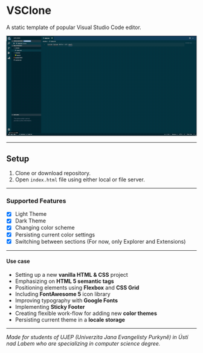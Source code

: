 # VSClone

A static template of popular Visual Studio Code editor.

![VSClone](./public/assets/gifs/vsclone.gif)

---

## Setup

1. Clone or download repository.
2. Open `index.html` file using either local or file server.

---

### Supported Features

- [x] Light Theme
- [x] Dark Theme
- [x] Changing color scheme
- [x] Persisting current color settings
- [x] Switching between sections (For now, only Explorer and Extensions)

---

#### Use case

- Setting up a new **vanilla HTML & CSS** project
- Emphasizing on **HTML 5 semantic tags**
- Positioning elements using **Flexbox** and **CSS Grid**
- Including **FontAwesome 5** icon library
- Improving typography with **Google Fonts** 
- Implementing **Sticky Footer**
- Creating flexible work-flow for adding new **color themes** 
- Persisting current theme in a **locale storage**

---

*Made for students of UJEP (Univerzita Jana Evangelisty Purkyně) in Ústí nad Labem who are specializing in computer science degree.*
